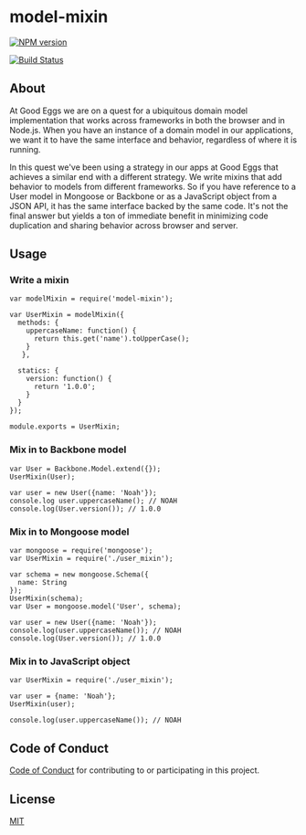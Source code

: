 # model-mixin
[![NPM version](https://badge.fury.io/js/model-mixin.png)](http://badge.fury.io/js/model-mixin)

[![Build Status](https://travis-ci.org/goodeggs/model-mixin.png)](https://travis-ci.org/goodeggs/model-mixin)

## About

At Good Eggs we are on a quest for a ubiquitous domain model implementation that works across frameworks in both the browser and in Node.js.
When you have an instance of a domain model in our applications, we want it to have the same interface and behavior, regardless
of where it is running.

In this quest we've been using a strategy in our apps at Good Eggs that achieves a similar end with a different strategy.
We write mixins that add behavior to models from different frameworks. So if you have reference to a User model in
Mongoose or Backbone or as a JavaScript object from a JSON API, it has the same interface backed by the same code. It's not the final answer but yields a ton
of immediate benefit in minimizing code duplication and sharing behavior across browser and server.

## Usage

### Write a mixin

```
var modelMixin = require('model-mixin');

var UserMixin = modelMixin({
  methods: {
    uppercaseName: function() {
      return this.get('name').toUpperCase();
    }
   },

  statics: {
    version: function() {
      return '1.0.0';
    }
  }
});

module.exports = UserMixin;
```

### Mix in to Backbone model

```
var User = Backbone.Model.extend({});
UserMixin(User);

var user = new User({name: 'Noah'});
console.log user.uppercaseName(); // NOAH
console.log(User.version()); // 1.0.0
```

### Mix in to Mongoose model

```
var mongoose = require('mongoose');
var UserMixin = require('./user_mixin');

var schema = new mongoose.Schema({
  name: String
});
UserMixin(schema);
var User = mongoose.model('User', schema);

var user = new User({name: 'Noah'});
console.log(user.uppercaseName()); // NOAH
console.log(User.version()); // 1.0.0
```

### Mix in to JavaScript object
```
var UserMixin = require('./user_mixin');

var user = {name: 'Noah'};
UserMixin(user);

console.log(user.uppercaseName()); // NOAH
```

## Code of Conduct

[Code of Conduct](https://github.com/goodeggs/model-mixin/blob/master/CODE_OF_CONDUCT.md)
for contributing to or participating in this project.

## License

[MIT](https://github.com/goodeggs/model-mixin/blob/master/LICENSE.md)
